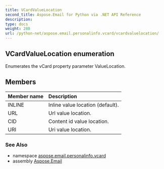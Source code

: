 ```yaml
---
title: VCardValueLocation
second_title: Aspose.Email for Python via .NET API Reference
description: 
type: docs
weight: 280
url: /python-net/aspose.email.personalinfo.vcard/vcardvaluelocation/
---
```


## VCardValueLocation enumeration

Enumerates the vCard property parameter ValueLocation.

## Members
| Member name | Description |
| :- | :- |
|INLINE|Inline value location (default).|
|URL|Url value location.|
|CID|Content id value location.|
|URI|Uri value location.|

### See Also

* namespace [aspose.email.personalinfo.vcard](/python-net/aspose.email.personalinfo.vcard/)
* assembly [Aspose.Email](/python-net/)

